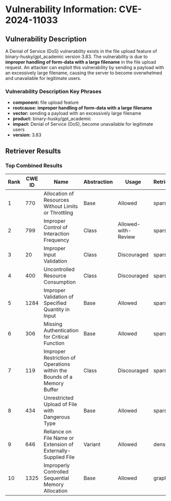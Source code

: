 # Vulnerability Information: CVE-2024-11033

## Vulnerability Description
A Denial of Service (DoS) vulnerability exists in the file upload feature of binary-husky/gpt_academic version 3.83. The vulnerability is due to **improper handling of form-data with a large filename** in the file upload request. An attacker can exploit this vulnerability by sending a payload with an excessively large filename, causing the server to become overwhelmed and unavailable for legitimate users.

### Vulnerability Description Key Phrases
- **component:** file upload feature
- **rootcause:** **improper handling of form-data with a large filename**
- **vector:** sending a payload with an excessively large filename
- **product:** binary-husky/gpt_academic
- **impact:** Denial of Service (DoS), become unavailable for legitimate users
- **version:** 3.83

## Retriever Results

### Top Combined Results

| Rank | CWE ID | Name | Abstraction | Usage  | Retrievers | Individual Scores |
|------|--------|------|-------------|-------|------------|-------------------|
| 1 | 770 | Allocation of Resources Without Limits or Throttling | Base | Allowed | sparse | 0.458 |
| 2 | 799 | Improper Control of Interaction Frequency | Class | Allowed-with-Review | sparse | 0.437 |
| 3 | 20 | Improper Input Validation | Class | Discouraged | sparse | 0.430 |
| 4 | 400 | Uncontrolled Resource Consumption | Class | Discouraged | sparse | 0.428 |
| 5 | 1284 | Improper Validation of Specified Quantity in Input | Base | Allowed | sparse | 0.420 |
| 6 | 306 | Missing Authentication for Critical Function | Base | Allowed | sparse | 0.408 |
| 7 | 119 | Improper Restriction of Operations within the Bounds of a Memory Buffer | Class | Discouraged | sparse | 0.405 |
| 8 | 434 | Unrestricted Upload of File with Dangerous Type | Base | Allowed | sparse | 0.402 |
| 9 | 646 | Reliance on File Name or Extension of Externally-Supplied File | Variant | Allowed | dense | 0.500 |
| 10 | 1325 | Improperly Controlled Sequential Memory Allocation | Base | Allowed | graph | 0.003 |

